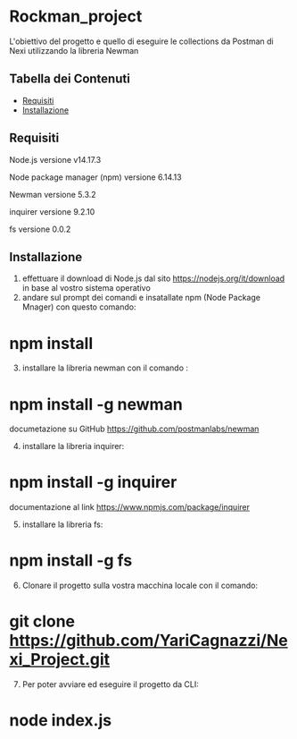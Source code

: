 # Rockman_project

L'obiettivo del progetto e quello di eseguire le collections da Postman di Nexi utilizzando la libreria Newman

## Tabella dei Contenuti

- [Requisiti](#requisiti)
- [Installazione](#installazione)


## Requisiti

Node.js  versione v14.17.3

Node package manager (npm)   versione 6.14.13

Newman  versione 5.3.2

inquirer versione 9.2.10

fs  versione 0.0.2

## Installazione

1. effettuare il download di Node.js dal sito https://nodejs.org/it/download in base al vostro sistema operativo
2. andare sul prompt dei comandi e insatallate npm (Node Package Mnager) con questo comando:
 # npm install 
3. installare la libreria newman con il comando :
 # npm install -g newman 
  documetazione su GitHub https://github.com/postmanlabs/newman

4. installare la libreria inquirer:
 # npm install -g inquirer
 documentazione al link https://www.npmjs.com/package/inquirer

5. installare la libreria fs:
# npm install -g fs 

6.  Clonare il progetto sulla vostra macchina locale con il comando:
# git clone https://github.com/YariCagnazzi/Nexi_Project.git

7. Per poter avviare ed eseguire il progetto da CLI:
# node index.js

